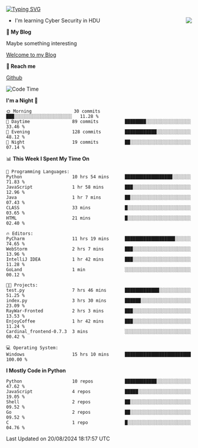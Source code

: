 [![Typing SVG](https://readme-typing-svg.herokuapp.com?font=Fira+Code&pause=1000&random=false&width=450&height=60&lines=Hello+%F0%9F%91%8B%F0%9F%8F%BB;I'm+JBNRZ)](https://git.io/typing-svg)

<a href="#">
  <img align="right" src="https://github-readme-stats.vercel.app/api?username=JBNRZ&show_icons=true&bg_color=15,f2f7fd,E0EAFC" />
</a>

- I'm learning Cyber Security in HDU

 **🌱 My Blog**

Maybe something interesting

[Welcome to my Blog](https://jbnrz.com.cn/)

 **💬 Reach me** 

[Github](https://github.com/JBNRZ)


<!--START_SECTION:waka-->
![Code Time](http://img.shields.io/badge/Code%20Time-635%20hrs%2052%20mins-blue)

**I'm a Night 🦉** 

```text
🌞 Morning                30 commits          ███░░░░░░░░░░░░░░░░░░░░░░   11.28 % 
🌆 Daytime                89 commits          ████████░░░░░░░░░░░░░░░░░   33.46 % 
🌃 Evening                128 commits         ████████████░░░░░░░░░░░░░   48.12 % 
🌙 Night                  19 commits          ██░░░░░░░░░░░░░░░░░░░░░░░   07.14 % 
```


📊 **This Week I Spent My Time On** 

```text
💬 Programming Languages: 
Python                   10 hrs 54 mins      ██████████████████░░░░░░░   71.83 % 
JavaScript               1 hr 58 mins        ███░░░░░░░░░░░░░░░░░░░░░░   12.96 % 
Java                     1 hr 7 mins         ██░░░░░░░░░░░░░░░░░░░░░░░   07.43 % 
CLASS                    33 mins             █░░░░░░░░░░░░░░░░░░░░░░░░   03.65 % 
HTML                     21 mins             █░░░░░░░░░░░░░░░░░░░░░░░░   02.40 % 

🔥 Editors: 
PyCharm                  11 hrs 19 mins      ███████████████████░░░░░░   74.65 % 
WebStorm                 2 hrs 7 mins        ███░░░░░░░░░░░░░░░░░░░░░░   13.96 % 
IntelliJ IDEA            1 hr 42 mins        ███░░░░░░░░░░░░░░░░░░░░░░   11.28 % 
GoLand                   1 min               ░░░░░░░░░░░░░░░░░░░░░░░░░   00.12 % 

🐱‍💻 Projects: 
test.py                  7 hrs 46 mins       █████████████░░░░░░░░░░░░   51.25 % 
index.py                 3 hrs 30 mins       ██████░░░░░░░░░░░░░░░░░░░   23.09 % 
RayWar-Fronted           2 hrs 3 mins        ███░░░░░░░░░░░░░░░░░░░░░░   13.53 % 
EnjoyCoffee              1 hr 42 mins        ███░░░░░░░░░░░░░░░░░░░░░░   11.24 % 
Cardinal_frontend-0.7.3  3 mins              ░░░░░░░░░░░░░░░░░░░░░░░░░   00.42 % 

💻 Operating System: 
Windows                  15 hrs 10 mins      █████████████████████████   100.00 % 
```

**I Mostly Code in Python** 

```text
Python                   10 repos            ████████████░░░░░░░░░░░░░   47.62 % 
JavaScript               4 repos             █████░░░░░░░░░░░░░░░░░░░░   19.05 % 
Shell                    2 repos             ██░░░░░░░░░░░░░░░░░░░░░░░   09.52 % 
Go                       2 repos             ██░░░░░░░░░░░░░░░░░░░░░░░   09.52 % 
C                        1 repo              █░░░░░░░░░░░░░░░░░░░░░░░░   04.76 % 
```




 Last Updated on 20/08/2024 18:17:57 UTC
<!--END_SECTION:waka-->
